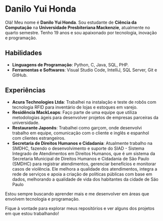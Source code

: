 # Danilo Yui Honda

Olá! Meu nome é **Danilo Yui Honda**. Sou estudante de **Ciência da Computação** na **Universidade Presbiteriana Mackenzie**, atualmente no quarto semestre. Tenho 19 anos e sou apaixonado por tecnologia, inovação e programação.

## Habilidades

- **Linguagens de Programação**: Python, C, Java, SQL, PHP.
- **Ferramentas e Softwares**: Visual Studio Code, IntelliJ, SQL Server, Git e GitHub.

## Experiências

- **Acura Technologies Ltda**: Trabalhei na instalação e teste de robôs com tecnologia RFID para inventário de lojas e estoques em varejo.
- **Residência MackLeaps**: Faço parte de uma equipe que utiliza metodologias ágeis para desenvolver projetos de empresas parceiras da universidade.
- **Restaurante Japonês**: Trabalhei como garçom, onde desenvolvi trabalho em equipe, comunicação com o cliente e inglês e espanhol com clientes estrangeiros.
- **Secretaria de Direitos Humanos e Cidadania**: Atualmente trabalho na SMDHC, fazendo o desenvolvimento e suporte do SIAD - Sistema Integrado de Atendimentos em Direitos Humanos, que é um sistema da Secretaria Municipal de Direitos Humanos e Cidadania de São Paulo (SMDHC) para registrar atendimentos, gerenciar benefícios e monitorar casos de violência. Ele melhora a qualidade dos atendimentos, integra a rede de serviços e apoia a criação de políticas públicas com base em dados, melhorando a qualidade de vida dos habitantes da cidade de Säo Paulo

Estou sempre buscando aprender mais e me desenvolver em áreas que envolvem tecnologia e programação. 

Fique à vontade para explorar meus repositórios e ver alguns dos projetos em que estou trabalhando!
